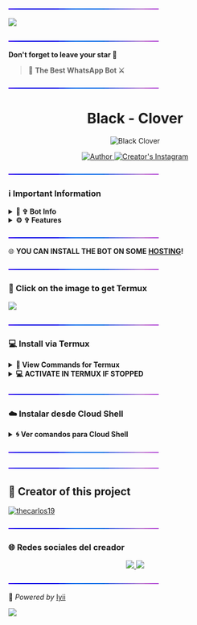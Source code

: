 ![line](https://github.com/AnderMendoza/AnderMendoza/raw/main/assets/line-neon.gif)


<img src="https://readme-typing-svg.herokuapp.com/?font=mono&size=30&duration=4000&color=0000FF&center=falso&vCenter=falso&lines=🜛+𝐁𝐋𝐀𝐂𝐊+𝐂𝐋𝐎𝐕𝐄𝐑+𝐕777+🜛;۞+𝐎𝐅𝐂+𝐔𝐏𝐃𝐀𝐓𝐄+۞;@Thecarlos✞">


![line](https://github.com/AnderMendoza/AnderMendoza/raw/main/assets/line-neon.gif)

**Don't forget to leave your star 🌟**

> 👑 **The Best WhatsApp Bot ⚔️**

![line](https://github.com/AnderMendoza/AnderMendoza/raw/main/assets/line-neon.gif)

<h1 align="center">Black - Clover</h1>
<p align="center">
  <img src="https://qu.ax/FXjce.jpg" width="300" alt="Black Clover">
</p>

<p align="center">
  <a href="https://wa.me/525544876071">
    <img title="Author" src="https://img.shields.io/badge/CARLOS OFC-black?style=for-the-badge&logo=whatsapp">
  </a>
  <a href="https://instagram.com/_carlitos.zx">
    <img title="Creator's Instagram" src="https://img.shields.io/badge/@_carlitos.zx-purple?style=for-the-badge&logo=instagram">
  </a>
</p>

![line](https://github.com/AnderMendoza/AnderMendoza/raw/main/assets/line-neon.gif)

### ℹ️ Important Information

<details>
<summary><b>📘 ✞ Bot Info</b></summary>

* This project **is not affiliated in any way** with `WhatsApp`. `WhatsApp` is a registered trademark of `WhatsApp LLC`, and this bot is an **independent development** that **has no official relationship with the company**.
</details>

<details>
<summary><b>⚙️ ✞ Features</b></summary>

> The bot is still in development. If you encounter any issues, report them to the creator for a solution.

- [x] Voice and text interaction
- [x] Group configuration  
- [x] Antidelete, antilink, antispam, etc.
- [x] Custom welcome
- [x] Games: tictactoe, math, etc.
- [x] Chatbot (SimSimi)
- [x] Chatbot (Auto-responder)
- [x] Create sticker from image/video/gif/URL
- [x] SubBot (Jadibot)
- [x] Google search
- [x] RPG game
- [x] Customize menu image
- [x] YouTube music and video download
- [ ] Others in development

</details>


![line](https://github.com/AnderMendoza/AnderMendoza/raw/main/assets/line-neon.gif)

🌐 **YOU CAN INSTALL THE BOT ON SOME [HOSTING](https://panel2.skyultraplus.com/)!**

![line](https://github.com/AnderMendoza/AnderMendoza/raw/main/assets/line-neon.gif)

### 📲 Click on the image to get Termux
<a href="https://www.mediafire.com/file/3hsvi3xkpq3a64o/termux_118.a">
  <img src="https://qu.ax/finc.jpg" height="125px">
</a>

![line](https://github.com/AnderMendoza/AnderMendoza/raw/main/assets/line-neon.gif)

### 💻 Install via Termux

<details>
<summary><b>📲 View Commands for Termux</b></summary>

## 🚀 Quick Installation

```bash
termux-setup-storage
## 🚀 Instalación Rápida

```bash
termux-setup-storage
```
```bash
apt update && apt upgrade && pkg install -y git nodejs ffmpeg imagemagick yarn
```
```bash
git clone https://github.com/thecarlos19/black-clover-MD 

```
```bash
cd black-clover-MD 
```
```bash
npm install
```

```bash
npm start
```

> If (Y/I/N/O/D/Z) [default=N] ? appears, use the letter "y" and then "ENTER" to continue installing the best bot.
</details>

<details>
<summary><b>💻 ACTIVATE IN TERMUX IF STOPPED</b></summary>

```bash
cd 
```

```bash
cd black-clover-MD
```

```bash
npm start
```

🧿 **`OBTENER OTRO CODIGO QR`**

>ESCRIBE LOS SIGUIENTES COMANDOS UNO POR UNO

```bash
cd black-clover-MD
```

```bash
rm -rf Seccion-activas
```
```bash
npm start
```

🔮 **`ACTIVAR 24/7 EN  TERMUX`**
```bash
termux-wake-lock && npm i -g pm2 && pm2 start index.js && pm2 save && pm2 logs 
```

📤 **`ACTUALIZAR BLACK CLOVER`**
> Comandos para actualizar BLACK CLOVER de forma automática en termux 

```bash
grep -q 'bash\|wget' <(dpkg -l) || apt install -y bash wget && wget -O - https://raw.githubusercontent.com/thecarlos19/black-clover-MD'/master/termux.sh | bash
```
Para que no pierda su progreso, estos comandos realizarán un respaldo de su `database.json` y se agregará a la versión más reciente.

> Warning Estos comandos solo funcionan para TERMUX, REPLIT, LINUX
</details>

![line](https://github.com/AnderMendoza/AnderMendoza/raw/main/assets/line-neon.gif)

### ☁️ Instalar desde Cloud Shell

<details>
<summary><b>🌀  Ver comandos para Cloud Shell</b></summary>

```bash
apt update && apt upgrade
```

```bash
git clone https://github.com/thecarlos19/black-clover-MD && cd black-clover-MD
```

```bash
yarn install && npm install
```

```bash
npm start
```

✅Bot is ready to use. Best whatsapp bot
</details>


![line](https://github.com/AnderMendoza/AnderMendoza/raw/main/assets/line-neon.gif)

![line](https://github.com/AnderMendoza/AnderMendoza/raw/main/assets/line-neon.gif)

## 👤 Creator of this project

<a href="https://github.com/thecarlos19">
  <img src="https://github.com/thecarlos19.png" width="250" height="250" alt="thecarlos19"/>
</a>

![line](https://github.com/AnderMendoza/AnderMendoza/raw/main/assets/line-neon.gif)

### 🌐 Redes sociales del creador

<p align="center">
  <a href="https://instagram.com/_carlitos.zx" target="_blank">
    <img src="https://img.shields.io/badge/Instagram-%40_carlitos.zx-purple?style=for-the-badge&logo=instagram">
  </a>
  <a href="https://www.tiktok.com/@_carlitos.zx" target="_blank">
    <img src="https://img.shields.io/badge/TikTok-%40_thecarlos.ok-black?style=for-the-badge&logo=tiktok">
  </a>
</p>

![line](https://github.com/AnderMendoza/AnderMendoza/raw/main/assets/line-neon.gif)

🔋 *Powered by* [Iyii]()

<img src="https://readme-typing-svg.herokuapp.com/?font=mono&size=30&duration=4000&color=0000FF&center=falso&vCenter=falso&lines=✞+𝐁𝐋𝐀𝐂𝐊+𝐂𝐋𝐎𝐕𝐄𝐑+𝐒𝐘𝐒𝐓𝐄𝐌+֎">
